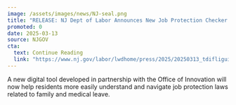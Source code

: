 ```yaml
---
image: /assets/images/news/NJ-seal.png
title: "RELEASE: NJ Dept of Labor Announces New Job Protection Checker to Guide Workers on Family and Medical Leave Laws"
promoted: 0
date: 2025-03-13
source: NJGOV
cta:
  text: Continue Reading
  link: "https://www.nj.gov/labor/lwdhome/press/2025/20250313_tdifliguide.shtml"
---
```

A new digital tool developed in partnership with the Office of Innovation will now help residents more easily understand and navigate job protection laws related to family and medical leave.
